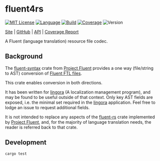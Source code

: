 # fluent4rs

[![MIT License](https://img.shields.io/github/license/nigeleke/fluent4rs?style=plastic)](https://github.com/nigeleke/fluent4rs/blob/master/LICENSE)
[![Language](https://img.shields.io/badge/language-Rust-blue.svg?style=plastic)](https://www.rust-lang.org/)
[![Build](https://img.shields.io/github/actions/workflow/status/nigeleke/fluent4rs/acceptance.yml?style=plastic)](https://github.com/nigeleke/fluent4rs/actions/workflows/acceptance.yml)
[![Coverage](https://img.shields.io/codecov/c/github/nigeleke/fluent4rs?style=plastic)](https://codecov.io/gh/nigeleke/fluent4rs)
![Version](https://img.shields.io/github/v/tag/nigeleke/fluent4rs?style=plastic)

  [Site](https://nigeleke.github.io/fluent4rs) \| [GitHub](https://github.com/nigeleke/fluent4rs) \| [API](https://nigeleke.github.io/fluent4rs/api/fluent4rs/index.html) \| [Coverage Report](https://nigeleke.github.io/fluent4rs/coverage/index.html)

A Fluent (language translation) resource file codec.

## Background

The [fluent-syntax](https://crates.io/crates/fluent_syntax) crate from [Project Fluent](https://projectfluent.org/)
provides a one way (file/string to AST) conversion of [Fluent FTL files](https://projectfluent.org/fluent/guide/).

This crate enables conversion in both directions.

It has been written for [lingora](https://github.com/nigeleke/lingora) (A localization management program), and may be
found to be useful outside of that context. Only key AST fields are exposed, i.e. the minimal set required in the
[lingora](https://github.com/nigeleke/lingora) application. Feel free to lodge an issue to request additional fields.

It is not intended to replace any aspects of the [fluent-rs](https://github.com/projectfluent/fluent-rs)
crate implemented by [Project Fluent](https://projectfluent.org/), and, for the majority of language
translation needs, the reader is referred back to that crate.

## Development

```bash
cargo test
```
